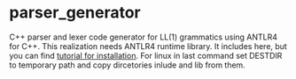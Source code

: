 # parser_generator
C++ parser and lexer code generator for LL(1) grammatics using ANTLR4 for C++.
This realization needs ANTLR4 runtime library. It includes here, but you can find [tutorial for installation](https://github.com/antlr/antlr4/tree/master/runtime/Cpp).
For linux in last command set DESTDIR to temporary path and copy dircetories inlude and lib from them.

